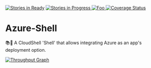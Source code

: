 [![Stories in Ready](https://badge.waffle.io/QualiSystems/Azure-Shell.svg?label=ready&title=Ready)](http://waffle.io/QualiSystems/Azure-Shell) [![Stories in Progress](https://badge.waffle.io/QualiSystems/Azure-Shell.svg?label=in%20progress&title=In%20Progress)](http://waffle.io/QualiSystems/Azure-Shell)[ ![Foo](https://qualisystems.getbadges.io/shield/company/qualisystems) ](https://getbadges.io) [![Coverage Status](https://coveralls.io/repos/github/QualiSystems/Azure-Shell/badge.svg?branch=develop)](https://coveralls.io/github/QualiSystems/Azure-Shell?branch=develop)

# Azure-Shell
:books::shell: A CloudShell 'Shell' that allows integrating Azure as an app's deployment option.

[![Throughput Graph](https://graphs.waffle.io/QualiSystems/Azure-Shell/throughput.svg)](https://waffle.io/QualiSystems/Azure-Shell/metrics/throughput)

